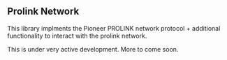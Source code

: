 ## Prolink Network

This library implments the Pioneer PROLINK network protocol + additional
functionality to interact with the prolink network.

This is under very active development. More to come soon.
